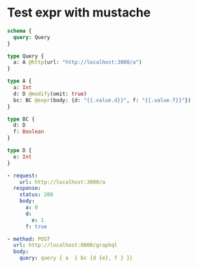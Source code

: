 # Test expr with mustache

```graphql @config
schema {
  query: Query
}

type Query {
  a: A @http(url: "http://localhost:3000/a")
}

type A {
  a: Int
  d: D @modify(omit: true)
  bc: BC @expr(body: {d: "{{.value.d}}", f: "{{.value.f}}"})
}

type BC {
  d: D
  f: Boolean
}

type D {
  e: Int
}
```

```yml @mock
- request:
    url: http://localhost:3000/a
  response:
    status: 200
    body:
      a: 0
      d:
        e: 1
      f: true
```

```yml @test
- method: POST
  url: http://localhost:8000/graphql
  body:
    query: query { a  { bc {d {e}, f } }}
```
